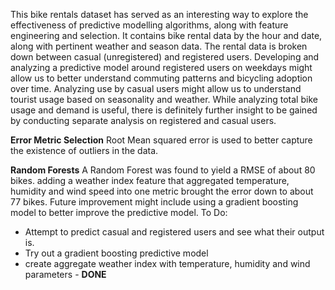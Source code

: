
This bike rentals dataset has served as an interesting way to explore the effectiveness of predictive modelling algorithms, along with feature engineering and selection. It contains bike rental data by the hour and date, along with pertinent weather and season data. The rental data is broken down between casual (unregistered) and registered users. Developing and analyzing a predictive model around registered users on weekdays might allow us to better understand commuting patterns and bicycling adoption over time. Analyzing use by casual users might allow us to understand tourist usage based on seasonality and weather. While analyzing total bike usage and demand is useful, there is definitely further insight to be gained by conducting separate analysis on registered and casual users.

**Error Metric Selection**
Root Mean squared error is used to better capture the existence of outliers in the data. 

**Random Forests**
A Random Forest was found to yield a RMSE of about 80 bikes. adding a weather index feature that aggregated temperature, humidity and wind speed into one metric brought the error down to about 77 bikes. Future improvement might include using a gradient boosting model to better improve the predictive model.
To Do:
* Attempt to predict casual and registered users and see what their output is.
* Try out a gradient boosting predictive model
* create aggregate weather index with temperature, humidity and wind parameters - **DONE**
